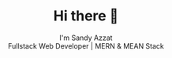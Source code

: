 <div align="center">

# Hi there 👋
I'm Sandy Azzat  
Fullstack Web Developer | MERN & MEAN Stack

</div>

